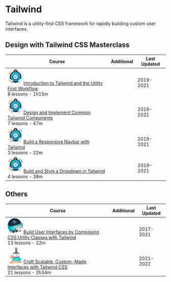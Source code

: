# Tailwind

Tailwind is a utility-first CSS framework for rapidly building custom user interfaces.

## Design with Tailwind CSS Masterclass

| Course                                                                                                                                                                                                                                                                                                                                                               | Additional | Last Updated |
| -------------------------------------------------------------------------------------------------------------------------------------------------------------------------------------------------------------------------------------------------------------------------------------------------------------------------------------------------------------------- | ---------- | ------------ |
| <img title="" src="https://raw.githubusercontent.com/Zenfection/Image/master/2023/07/06-15-27-28-tailwinds_masterclass_p1_424_2x.webp" alt="tailwinds_masterclass_p1_424_2x.webp" width="50">[Introduction to Tailwind and the Utility First Workflow](https://egghead.io/courses/introduction-to-tailwind-and-the-utility-first-workflow-ac67)<br>8 lessons - 1h15m |            | 2019-2021    |
| <img src="https://raw.githubusercontent.com/Zenfection/Image/master/2023/07/06-15-25-15-tailwinds_masterclass_p2_424_2x.webp" title="" alt="tailwinds_masterclass_p2_424_2x.webp" width="50">[Design and Implement Common Tailwind Components](https://egghead.io/courses/design-and-implement-common-tailwind-components-8fbb9b19)<br>7 lessons - 47m               |            | 2019-2021    |
| <img src="https://raw.githubusercontent.com/Zenfection/Image/master/2023/07/06-15-24-33-tailwinds_masterclass_p3_424_2x.webp" title="" alt="tailwinds_masterclass_p3_424_2x.webp" width="50">[Build a Responsive Navbar with Tailwind](https://egghead.io/courses/build-a-responsive-navbar-with-tailwind-4d328a35)<br>3 lessons - 22m                               |            | 2019-2021    |
| <img src="https://raw.githubusercontent.com/Zenfection/Image/master/2023/07/06-15-25-50-tailwinds_masterclass_p4_424_2x.webp" title="" alt="tailwinds_masterclass_p4_424_2x.webp" width="50">[Build and Style a Dropdown in Tailwind](https://egghead.io/courses/build-and-style-a-dropdown-in-tailwind-7f34fead)<br>4 lessons - 38m                                 |            | 2019-2021    |

## Others

| Course                                                                                                                                                                                                                                                                                                                                                                   | Additional | Last Updated |
| ------------------------------------------------------------------------------------------------------------------------------------------------------------------------------------------------------------------------------------------------------------------------------------------------------------------------------------------------------------------------ | ---------- | ------------ |
| <img title="" src="https://raw.githubusercontent.com/Zenfection/Image/master/2023/07/06-15-27-41-EGH_CSSUtilityTailwinds.webp" alt="EGH_CSSUtilityTailwinds.webp" width="50">[Build User Interfaces by Composing CSS Utility Classes with Tailwind](https://egghead.io/courses/build-user-interfaces-by-composing-css-utility-classes-with-tailwind)<br>13 lessons - 22m |            | 2017-2021    |
| <img title="" src="https://raw.githubusercontent.com/Zenfection/Image/master/2023/07/06-15-27-43-tailwind.webp" alt="tailwind.webp" width="50">[Craft Scalable, Custom-Made Interfaces with Tailwind CSS](https://egghead.io/courses/craft-scalable-custom-made-interfaces-with-tailwind-css-8dfee898)<br>21 lessons - 2h34m                                             |            | 2021-2022    |
